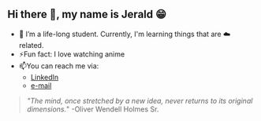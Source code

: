 ## Hi there 👋, my name is Jerald :grin:

- 🌱 I’m a life-long student. Currently, I'm learning things that are :cloud: related.
- ⚡Fun fact: I love watching anime
- 📫You can reach me via: 
    + [LinkedIn](https://www.linkedin.com/in/jerald-p-67970b157/)
    + [e-mail](work.jerald1@gmail.com)


>_"The mind, once stretched by a new idea, never returns to its original dimensions._"
> -Oliver Wendell Holmes Sr.
